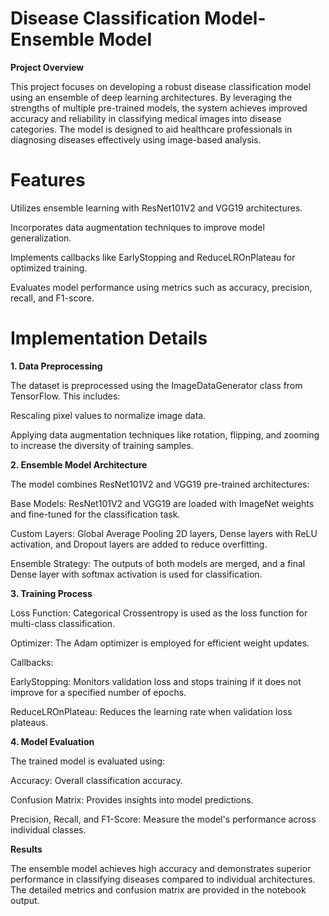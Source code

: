 # Disease Classification Model-Ensemble Model

**Project Overview**

This project focuses on developing a robust disease classification model using an ensemble of deep learning architectures. By leveraging the strengths of multiple pre-trained models, the system achieves improved accuracy and reliability in classifying medical images into disease categories. The model is designed to aid healthcare professionals in diagnosing diseases effectively using image-based analysis.

# Features

Utilizes ensemble learning with ResNet101V2 and VGG19 architectures.

Incorporates data augmentation techniques to improve model generalization.

Implements callbacks like EarlyStopping and ReduceLROnPlateau for optimized training.

Evaluates model performance using metrics such as accuracy, precision, recall, and F1-score.

# Implementation Details

**1. Data Preprocessing**

The dataset is preprocessed using the ImageDataGenerator class from TensorFlow. This includes:

Rescaling pixel values to normalize image data.

Applying data augmentation techniques like rotation, flipping, and zooming to increase the diversity of training samples.

**2. Ensemble Model Architecture**

The model combines ResNet101V2 and VGG19 pre-trained architectures:

Base Models: ResNet101V2 and VGG19 are loaded with ImageNet weights and fine-tuned for the classification task.

Custom Layers: Global Average Pooling 2D layers, Dense layers with ReLU activation, and Dropout layers are added to reduce overfitting.

Ensemble Strategy: The outputs of both models are merged, and a final Dense layer with softmax activation is used for classification.

**3. Training Process**

Loss Function: Categorical Crossentropy is used as the loss function for multi-class classification.

Optimizer: The Adam optimizer is employed for efficient weight updates.

Callbacks:

EarlyStopping: Monitors validation loss and stops training if it does not improve for a specified number of epochs.

ReduceLROnPlateau: Reduces the learning rate when validation loss plateaus.

**4. Model Evaluation**

The trained model is evaluated using:

Accuracy: Overall classification accuracy.

Confusion Matrix: Provides insights into model predictions.

Precision, Recall, and F1-Score: Measure the model's performance across individual classes.

**Results**

The ensemble model achieves high accuracy and demonstrates superior performance in classifying diseases compared to individual architectures. The detailed metrics and confusion matrix are provided in the notebook output.
